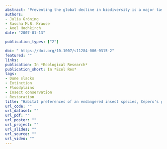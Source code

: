 ```yaml
---
abstract: "Preventing the global decline in biodiversity is a major task for conservation biologists. Although habitat loss has been identified as a key factor driving extinction processes, our knowledge on the habitat requirements of many endangered species, particularly invertebrates, is still sparse. We present a feasible method to study the microhabitat preferences of insect species. In Central Europe, the endangered Cepero's ground‐hopper, Tetrix ceperoi, is believed to have its only remaining natural habitats in dune slacks of the Wadden Sea Islands. Our results suggest that this species performs an active habitat choice of damp, bare patches with high temperatures. While ponds and fens in dune slacks provide large areas of damp bare ground and algal mats, grasslands, degraded dune slacks and the transitional zone between salt marsh and dunes are less suited as habitats. The major threat for T. ceperoi is found in the succession of its pioneer habitats due to the reduced natural dynamics. In industrialized countries, pioneer habitats and species are threatened substantially by coastal protection and floodplain regulation. This is only compensated in part by anthropogenic creation of secondary habitats, such as different kinds of pits or coal heaps. Nevertheless, there is a strong need for restoration of dynamic habitats by floodplain revitalization and dune slack restoration."
authors:
- Julia Gröning  
- Sascha M.B. Krause  
- Axel Hochkirch
date: "2007-01-13"

publication_types: ["2"]

doi: " https://doi.org/10.1007/s11284-006-0315-2"
featured: ""
links:
publication: In *Ecological Research*
publication_short: In *Ecol Res*  
tags:
- Dune slacks 
- Extinction 
- Floodplains 
- Insect conservation 
- Restoration
title: "Habitat preferences of an endangered insect species, Cepero's ground‐hopper (Tetrix ceperoi)"
url_code: ""
url_dataset: ""
url_pdf: ""
url_poster: ""
url_project: ""
url_slides: ""
url_source: ""
url_video: ""
---
```

